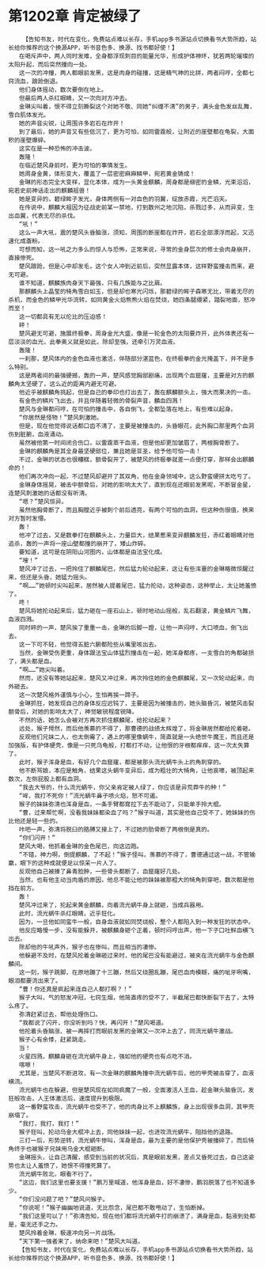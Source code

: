 # 第1202章 肯定被绿了
        【告知书友，时代在变化，免费站点难以长存，手机app多书源站点切换看书大势所趋，站长给你推荐的这个换源APP，听书音色多、换源、找书都好使！】
       在喝斥声中，两人同时发难，全身都浮现刺目的能量光华，形成护体神环，犹若两轮璀璨的太阳升起，而后突然撞向一处。
       这一次的冲撞，两人都眼前发黑，这是肉身的碰撞，这是精气神的比拼，两者闷哼，全都七窍流血，踉跄倒退。
       他们身体摇动，数次要倒在地上。
       但最后两人杀红眼睛，又一次向对方冲去。
       金琳尖叫着，恨不得立刻撕裂这个对她不敬、同她“纠缠不清”的男子，满头金色发丝乱舞，雪白肌体发光。
       她的声音尖锐，让周围许多岩石在炸开！
       到了最后，她的声音又有些低沉了，更为可怕，如同雷霆般，让附近的崖壁都在龟裂，大面积的崖壁爆碎。
       这实在是一种恐怖的冲击波。
       轰隆！
       在临近楚风身前时，更为可怕的事情发生。
       她周身金黄，体形变大，覆盖了一层密密麻麻鳞甲，宛若黄金铸成！
       金琳的形态完全大变样，显化本体，成为一头黄金麒麟，周身都是细密的金鳞，光束滔滔，宛若史前神话走出的麒麟祖兽！
       她是变异的，碧绿眸子发光，身体两侧有一对血色的羽翼，绽放赤霞，光芒滔天。
       在传说中，麒麟大祖因为征战史前某一禁地，打到数州之地沉陷，杀戮过多，从而异变，生出血翼，代表无尽的杀伐。
       “吼！”
       这么一声大吼，震的楚风头昏脑涨，须知，周围的断崖都在炸开，岩石全部漂浮而起，又迅速化成齑粉。
       可想而知，这一吼之力多么的惊人与恐怖，正常来说，寻常的金身层次的修士会肉身崩开，直接惨死。
       楚风踉跄，但是心中却发毛，这个女人冲到近前后，突然显露本体，这样野蛮撞击而来，避无可避。
       谁不知道，麒麟族肉身天下最强，只有几族能与之比肩。
       那麒麟头上晶莹的犄角雪白如玉，但是却也寒光闪烁，那碧绿的眸子森寒无比，带着无尽的杀机，而金色的鳞甲光华流转，如同黄金火焰熊熊火焰在焚烧，她四条腿绷紧，踏裂地面，怒冲而至！
       这一切都具有无以伦比的压迫感！
       砰！
       楚风避无可避，施展终极拳，周身金光大盛，像是一轮金色的太阳要炸开，此外体表还有一层淡淡的血光，此拳奥义就是如此，除却至强，还牵引万灵血液。
       轰隆！
       一刹那，楚风体内的金色血液也激活，伴随部分湛蓝色，在终极拳的金光掩盖下，并不是多么特别。
       这是两者间的最强硬撼，轰的一声，楚风感觉胸部剧痛，出现两个血窟窿，主要是对方的麒麟角太坚硬了，这么近的距离内避无可避。
       他近乎被麒麟角挑起，但是自己的拳印也打出去了，轰在麒麟额头上，强大而果决的一击。
       有金色的鳞片飞出去，并且伴随着轻微的骨裂声音，麟血四溅！
       楚风与金琳都闷哼，在可怕的撞击中，各自倒飞，全都坠落在地上，有些难以起身。
       “你居然是怪物！”楚风刺激她。
       但是，现在他觉得说话都口齿不清了，主要是被撞击的，头昏眼花，此外胸口那里两个血洞伤到脏腑，血液涌动。
       虽然被他第一时间闭合伤口，以雷霆蒸干血液，但是他却更加皱眉了，两根胸骨断了。
       金琳的麒麟角是其全身最坚硬部位，兼且她是亚圣，给予他可怕一击！
       不过，金琳的状态也很糟糕，额骨裂开了，被楚风的终极拳就差一点便打穿，那样会出麒麟命的！
       他们再次冲向一起，不过楚风却避开了其双角，他在金身领域中，这么野蛮硬拼太吃亏了。
       金琳身体摇晃，被击中额骨后，对她的影响太大了，直到现在还眼前发黑呢，不断冒金星，连楚风刺激她的话都没有听清。
       “嗯？”楚风惊异。
       虽然他胸骨断了，而且胸膛近乎被刺个前后透亮，有两个可怕的血洞，但这种伤很值，换来对方暂时发懵。
       轰！
       他冲了过去，又是数拳打在麒麟头上，力量巨大，结果惹来变异麒麟发狂，赤红着眼睛对他追杀，轰的一声将一座山壁都撞的崩开了，矮山炸碎。
       要知道，这可是在阴阳山河图内，山体都是由法宝化成。
       “嗖！”
       楚风冲了过去，一把拎住了麒麟尾巴，然后猛力轮动起来，这让有些浑噩的金琳略微惊醒过来，但还是头昏，她猛力摇头。
       “啊……”她顿时尖叫起来，居然被人提着尾巴，猛力抡动，这种姿态，这种举止，太让她羞愤了。
       咚！
       楚风将她抡动起来后，猛力砸在一座石山上，顿时地动山摇般，乱石翻滚，黄金鳞片飞舞，血液四溅。
       同时砰的一声，楚风挨了重重一击，金琳的后脚一蹬，让他一声闷哼，大口喷血，倒飞出去。
       这一下可不轻，他觉得五脏六腑都险些从嘴里咳出去。
       当然，金琳受伤更重，身体跟法宝山体猛烈撞击在一起，她浑身都疼，一支雪白的角都破损了，满头都是血。
       “啊……”她尖叫着。
       然而，还没有等她站起来，楚风又冲过来，再次拎住她的金色麒麟尾，又一次轮动起来，向外砸去。
       这一次楚风格外谨慎与小心，生怕再挨一蹄子。
       金琳抓狂，她发现自己的身体反应迟钝了，主要是因为被撞击的，她头脑昏沉，被楚风击裂额骨后，对她的影响太大了，神觉敏锐程度锐降。
       不然的话，她怎么会被对方再次抓住麒麟尾，给抡动起来？
       远处，猴子愕然，而后他羡慕的不得了，那曹德的战绩太辉煌了，将金琳居然都给抡着砸。
       反观他们兄妹二人，也太倒霉了，遇上的哪里像蜗牛，简直就是一头绝世牛魔王，而且还是加强版，有护体硬壳，像是一只死乌龟般，打都打不动，让他恨的牙根都痒痒，这一次太失算了。
       此时，猴子浑身是血，有好几个血窟窿，都是被那头流光蜗牛头上的角刺穿的。
       他不断骂娘，本应是触角，结果这头蜗牛变异后，成为粗壮的大犄角，让他哀嚎，被顶起来数次，左侧屁股上都有血洞。
       “我去大爷的，什么流光蜗牛，你父亲肯定被人绿了，你应该是异荒莽牛的种！”
       “哞，我打不死你！”流光蜗牛鼻子喷火焰，怒不可遏。
       猴子的妹妹弥清也浑身是血，一条手臂都耷拉下去不能动了，只能单手拎大棍。
       “曹，过来帮忙啊，没看我妹妹都染血了吗？”猴子叫道，其实是他自己受不了，她妹妹的伤比他还是轻一些的。
       咔吧一声，弥清将脱臼的胳膊又接上了，不过她的肋骨断了两根倒是真的。
       “你们闪开！”
       楚风大喝，他抓着金琳的金色尾巴，向这边跑。
       “不错，神力啊，倒提麒麟，了不起！”猴子怪叫，羡慕的不得了，曹德通过这一战，不管输赢，眼下的这种成就便足以惊呆一片人了。
       反观他自己被揍了鼻青脸肿，一些骨头都断了，血窟窿好几处。
       当然，也有他主动当肉盾的原因，他总不能让他的妹妹被那粗大的犄角刺穿吧，数次都是他挡在前方。
       轰！
       楚风冲过来了，抡起来黄金麒麟，向着流光蜗牛身上就砸，当成兵器用。
       此时，流光蜗牛杀红眼睛，近乎狂化。
       因为，一旦他如同蛮牛一般，自身血液就如同焚烧般，整个人都陷入到一种发狂的状态中。
       他反应略慢一步，没有能躲开，被麒麟身砸个正着，顿时闷哼出声，他一下子口吐鲜血横飞出去。
       除却他的牛吼声外，猴子也在惨叫，而且相当的凄惨。
       他躲避不及时，在楚风抡着金琳砸过来时，他的尾巴没有能避过，被夹在流光蜗牛与金色麒麟间。
       这一刻，猴子跳脚，在原地蹦了十三蹦，然后又绕圈乱蹦，尾巴血肉模糊，痛的呲牙咧嘴，眼泪都要流出来了。
       “曹！你还真是疯起来连自己人都打啊？！”
       猴子大叫，气的怒发冲冠，七窍生烟，他简直疼的受不了，半截尾巴都快断裂下去了，太特么疼了。
       弥清赶紧过去，帮他处理伤口。
       “我都说了闪开，你没听到吗？快，再闪开！”楚风喝道。
       他抡着头昏脑涨、被一再摔打而眼前发黑的金琳又一次冲上去了，同流光蜗牛激战。
       猴子心有余悸，赶紧跳走。
       当！
       火星四溅，麒麟身砸在流光蜗牛身上，强如他的硬壳也有点吃不消。
       喀嚓！
       尤其是，当楚风不断进攻，有一次金琳的麒麟角撞中流光蜗牛后，他的甲壳被击穿了，血液横流。
       流光蜗牛也在躲避，但是楚风现在如同疯魔了一般，全面激活人王血，趁金琳头脑昏沉，发狂般攻击，人王体激活后，速度提升到极限。
       这一番野蛮攻击，流光蜗牛也受不了，他的肉身比不上麒麟族，身上出现很多血洞，其甲壳崩塌了。
       “我打，我打，我打！”
       猴子狂叫，抡动乌金大棍冲上去，同他妹妹一起，也进攻流光蜗牛，阻挡他的退路。
       三打一后，形势逆转，流光蜗牛惨叫，浑身是血，最为主要的是他保护壳被撞碎了，而后犄角终于也被猴子兄妹用乌金大棍砸断。
       金琳摇头，让自己清醒，感受到当前的状况后，真是眼前发黑，差点又昏死过去，自己这姿势也太让人羞愤了，她恨不得撞死算了。
       流光蜗牛败北，眼看不行了。
       “这边，我们这里也要支援！”鹏万里喊道，他浑身是血，好不凄惨，鹏羽脱落了也不知道多少。
       “你们没问题了吧？”楚风问猴子。
       “你说呢！”猴子幽幽地说道，无比怨念，尾巴都不敢甩动了，生怕断掉。
       “我们这里可以了！”弥清告知，现在他们都将流光蜗牛打的崩溃了，满身是血，黏液到处都是，毫无还手之力。
       楚风拎着金琳，极速冲向另一片战场。
       “天下第一强者来了，纳命来吧！”楚风大叫道。
       【告知书友，时代在变化，免费站点难以长存，手机app多书源站点切换看书大势所趋，站长给你推荐的这个换源APP，听书音色多、换源、找书都好使！】